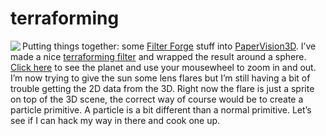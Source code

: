 <!--
  id: 291
  date: 2007-03-05T12:16:54
  modified: 2012-07-03T09:29:31
  slug: terraforming
  type: post
  excerpt: <p>Putting things together: some Filter Forge stuff into PaperVision3D. I&#8217;ve made a nice terraforming filter and wrapped the result around a sphere. Click here to see the planet and use your mousewheel to zoom in and out. I&#8217;m now trying to give the sun some lens flares but I&#8217;m still having a bit of trouble [&hellip;]</p> 
  content: <p><a href="javascript:pop('coderef.php?id=637',0,0,800,600)"><img src="/wordpress/wp-content/uploads/Terraformer.jpg" align="left" /></a>Putting things together: some <a href="http://www.filterforge.com?affiliateid=200070920" target="_blank">Filter Forge</a> stuff into <a href="http://www.papervision3d.org/" target="pv3d">PaperVision3D</a>. I&#8217;ve made a nice <a href="http://www.filterforge.com/filters/2199.html" target="ff">terraforming filter</a> and wrapped the result around a sphere. <a onclick="Sjeiti.showIFrame('coderef.php?id=637',800,600,'planet',this)" href="javascript:v();">Click here</a> to see the planet and use your mousewheel to zoom in and out.<br /> I&#8217;m now trying to give the sun some lens flares but I&#8217;m still having a bit of trouble getting the 2D data from the 3D. Right now the flare is just a sprite on top of the 3D scene, the correct way of course would be to create a particle primitive. A particle is a bit different than a normal primitive. Let&#8217;s see if I can hack my way in there and cook one up.</p> 
  categories: code,Flash,image,Actionscript
  tags: Filter Forge
-->

# terraforming

<p><a href="javascript:pop('coderef.php?id=637',0,0,800,600)"><img src="/wordpress/wp-content/uploads/Terraformer.jpg" align="left" /></a>Putting things together: some <a href="http://www.filterforge.com?affiliateid=200070920" target="_blank">Filter Forge</a> stuff into <a href="http://www.papervision3d.org/" target="pv3d">PaperVision3D</a>. I&#8217;ve made a nice <a href="http://www.filterforge.com/filters/2199.html" target="ff">terraforming filter</a> and wrapped the result around a sphere. <a onclick="Sjeiti.showIFrame('coderef.php?id=637',800,600,'planet',this)" href="javascript:v();">Click here</a> to see the planet and use your mousewheel to zoom in and out.<br />
I&#8217;m now trying to give the sun some lens flares but I&#8217;m still having a bit of trouble getting the 2D data from the 3D. Right now the flare is just a sprite on top of the 3D scene, the correct way of course would be to create a particle primitive. A particle is a bit different than a normal primitive. Let&#8217;s see if I can hack my way in there and cook one up.</p>

